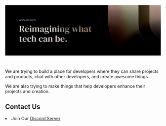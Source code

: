 <div>
  <img src="https://raw.githubusercontent.com/kunalkandepatil/.github/refs/heads/main/assets/unburn_banner.jpg">
  <h1></h1>
  <p>We are trying to build a place for developers where they can share projects and products, chat with other developers, and create awesome things.</p>
  <p>We are also trying to make things that help developers enhance their projects and creation.</p>

  <h2>Contact Us</h2>
  <li>Join Our <a href="https://discord.gg/utaVw6pwNA">Discord Server</a></li>
</div>
